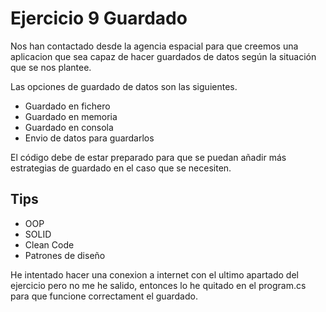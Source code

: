 # Ejercicio 9 Guardado

Nos han contactado desde la agencia espacial para que creemos una aplicacion que sea capaz de hacer guardados de datos según la situación que se nos plantee.

Las opciones de guardado de datos son las siguientes.

- Guardado en fichero
- Guardado en memoria
- Guardado en consola
- Envio de datos para guardarlos

El código debe de estar preparado para que se puedan añadir más estrategias de guardado en el caso que se necesiten.

## Tips
- OOP
- SOLID
- Clean Code
- Patrones de diseño






He intentado hacer una conexion a internet con el ultimo apartado del ejercicio pero no me  he salido, entonces lo he quitado en el program.cs para que funcione correctament el guardado.